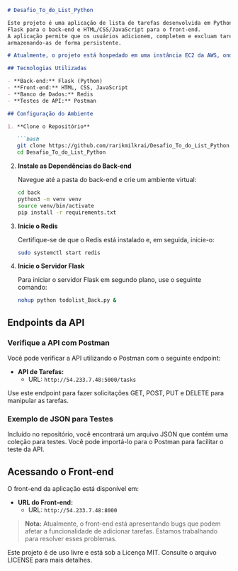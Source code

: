 ```markdown
# Desafio_To_do_List_Python

Este projeto é uma aplicação de lista de tarefas desenvolvida em Python usando
Flask para o back-end e HTML/CSS/JavaScript para o front-end.
A aplicação permite que os usuários adicionem, completem e excluam tarefas,
armazenando-as de forma persistente.

# Atualmente, o projeto está hospedado em uma instância EC2 da AWS, onde o código foi inserido usando boas práticas de CI/CD.

## Tecnologias Utilizadas

- **Back-end:** Flask (Python)
- **Front-end:** HTML, CSS, JavaScript
- **Banco de Dados:** Redis
- **Testes de API:** Postman

## Configuração do Ambiente

1. **Clone o Repositório**

   ```bash
   git clone https://github.com/rarikmilkrai/Desafio_To_do_List_Python.git
   cd Desafio_To_do_List_Python
   ```

2. **Instale as Dependências do Back-end**

   Navegue até a pasta do back-end e crie um ambiente virtual:

   ```bash
   cd back
   python3 -m venv venv
   source venv/bin/activate
   pip install -r requirements.txt
   ```

3. **Inicie o Redis**

   Certifique-se de que o Redis está instalado e, em seguida, inicie-o:

   ```bash
   sudo systemctl start redis
   ```

4. **Inicie o Servidor Flask**

   Para iniciar o servidor Flask em segundo plano, use o seguinte comando:

   ```bash
   nohup python todolist_Back.py &
   ```

## Endpoints da API

### Verifique a API com Postman

Você pode verificar a API utilizando o Postman com o seguinte endpoint:

- **API de Tarefas:**
  - URL: `http://54.233.7.48:5000/tasks`

Use este endpoint para fazer solicitações GET, POST, PUT e DELETE para manipular as tarefas.

### Exemplo de JSON para Testes

Incluído no repositório, você encontrará um arquivo JSON que contém uma coleção para testes. Você pode importá-lo para o Postman para facilitar o teste da API.

## Acessando o Front-end

O front-end da aplicação está disponível em:

- **URL do Front-end:**
  - URL: `http://54.233.7.48:8000`

> **Nota:** Atualmente, o front-end está apresentando bugs que podem afetar a funcionalidade de adicionar tarefas. Estamos trabalhando para resolver esses problemas.

Este projeto é de uso livre e está sob a Licença MIT. Consulte o arquivo LICENSE para mais detalhes.
```

